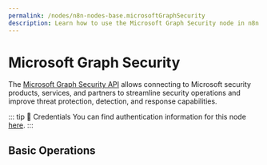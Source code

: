 ```yaml
---
permalink: /nodes/n8n-nodes-base.microsoftGraphSecurity
description: Learn how to use the Microsoft Graph Security node in n8n
---
```


# Microsoft Graph Security

The [Microsoft Graph Security API](https://docs.microsoft.com/en-us/graph/security-concept-overview) allows connecting to Microsoft security products, services, and partners to streamline security operations and improve threat protection, detection, and response capabilities.

::: tip 🔑 Credentials
You can find authentication information for this node [here](../../../credentials/Microsoft/README.md).
:::

## Basic Operations

<Resource node="n8n-nodes-base.microsoftGraphSecurity" />
